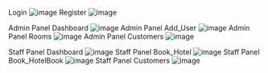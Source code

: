 

Login
![image](https://github.com/user-attachments/assets/daae95c4-3426-49f6-b48b-e4bd031a1f1c)
Register
![image](https://github.com/user-attachments/assets/4b1047ee-ce31-4e0b-915e-222fa4b64743)

Admin Panel Dashboard
![image](https://github.com/user-attachments/assets/10918251-84da-4771-bc66-ee469ae9d513)
Admin Panel Add_User
![image](https://github.com/user-attachments/assets/83e307da-e810-4f70-b828-e5f2a88a355a)
Admin Panel Rooms
![image](https://github.com/user-attachments/assets/07493ce4-688e-4aa9-83cc-5a8fd9a6332e)
Admin Panel Customers
![image](https://github.com/user-attachments/assets/fe73cc63-ff1f-4ccd-956b-d9a719c767d7)

Staff Panel Dashboard
![image](https://github.com/user-attachments/assets/9fb3b683-589f-404c-a7ff-f1ad255cc55a)
Staff Panel Book_Hotel
![image](https://github.com/user-attachments/assets/0836daeb-1eed-455a-8bdb-81dec89dfb1c)
Staff Panel Book_HotelBook
![image](https://github.com/user-attachments/assets/221489e3-5b04-491d-bb87-622eb79d6b13)
Staff Panel Customers
![image](https://github.com/user-attachments/assets/2ffc8d8c-b305-4dc4-a968-3069360cea45)
